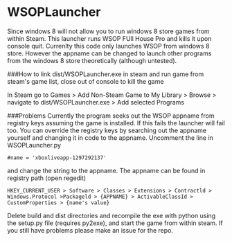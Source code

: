 WSOPLauncher
============
Since windows 8 will not allow you to run windows 8 store games from within Steam. 
This launcher runs WSOP FUll House Pro and kills it upon console quit. 
Currenlty this code only launches WSOP from windows 8 store. 
However the appname can be changed to launch other programs from the windows 8 store theoretically (although untested). 

###How to
link dist/WSOPLauncher.exe in steam and run game from steam's game list, close out of console to kill the game

In Steam go to Games > Add Non-Steam Game to My Library > Browse > navigate to dist/WSOPLauncher.exe > Add selected Programs

###Problems
Currently the program seeks out the WSOP appname from registry keys assuming the game is installed. 
If this fails the launcher will fail too. 
You can override the registry keys by searching out the appname yourself and changing it in code to the appname. 
Uncomment the line in WSOPLauncher.py

    #name = 'xboxliveapp-1297292137'
and change the string to the appname. The appname can be found in registry path (open regedit)

    HKEY_CURRENT_USER > Software > Classes > Extensions > Contractld > Windows.Protocol >Packageld > {APPNAME} > ActivableClassId > CustomProperties > {name's value}
Delete build and dist directories and recompile the exe with python using the setup.py file (requires py2exe), and start the game from within steam. 
If you still have problems please make an issue for the repo. 
